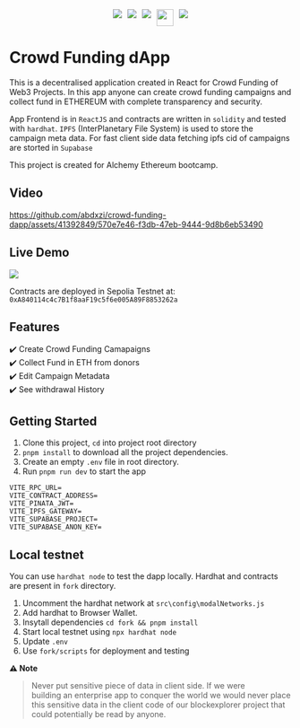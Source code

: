 <div style="display:flex; justify-content:center; gap: 10px">
<img src="https://img.shields.io/badge/react%20-%2320232a.svg?&style=for-the-badge&logo=react&logoColor=%2361DAFB"/>
<img src="https://img.shields.io/badge/Supabase-3ECF8E?style=for-the-badge&logo=supabase&logoColor=white" />
<img src="https://img.shields.io/badge/Ethereum-3C3C3D?style=for-the-badge&logo=Ethereum&logoColor=white" />
<img src="https://files.readme.io/51627ed-image.png" height="30px" />
<img src="https://a11ybadges.com/badge?logo=ipfs" />
</div>

# Crowd Funding dApp

This is a decentralised application created in React for Crowd Funding of Web3 Projects. In this app anyone can create crowd funding campaigns and collect fund in ETHEREUM with complete transparency and security.

App Frontend is in `ReactJS` and contracts are written in `solidity` and tested with `hardhat`. `IPFS` (InterPlanetary File System) is used to store the campaign meta data. For fast client side data fetching ipfs cid of campaigns are storted in `Supabase`

This project is created for Alchemy Ethereum bootcamp.


## Video
https://github.com/abdxzi/crowd-funding-dapp/assets/41392849/570e7e46-f3db-47eb-9444-9d8b6eb53490



## Live Demo
<a href="https://crowd-funding-dapp-eta.vercel.app/" target="_blank"><img src="https://img.shields.io/badge/Vercel-000000?style=for-the-badge&logo=vercel&logoColor=white" /></a>

Contracts are deployed in Sepolia Testnet at: `0xA840114c4c7B1f8aaF19c5f6e005A89F8853262a`

## Features

✔️ Create Crowd Funding Camapaigns <br>
✔️ Collect Fund in ETH from donors <br>
✔️  Edit Campaign Metadata <br>
✔️  See withdrawal History <br>

## Getting Started

1. Clone this project, `cd` into project root directory
2. `pnpm install` to download all the project dependencies.
3. Create an empty `.env` file in root directory.
4. Run `pnpm run dev` to start the app

```
VITE_RPC_URL=
VITE_CONTRACT_ADDRESS=
VITE_PINATA_JWT=
VITE_IPFS_GATEWAY=
VITE_SUPABASE_PROJECT=
VITE_SUPABASE_ANON_KEY=
```

## Local testnet
You can use `hardhat node` to test the dapp locally. Hardhat and contracts are present in `fork` directory.

1. Uncomment the hardhat network at `src\config\modalNetworks.js`
2. Add hardhat to Browser Wallet.
3. Insytall dependencies `cd fork && pnpm install`
4. Start local testnet using `npx hardhat node`
5. Update `.env`
6. Use `fork/scripts` for deployment and testing

**⚠️ Note**

> Never put sensitive piece of data in client side. If we were\
> building an enterprise app to conquer the world we would never place\
> this sensitive data in the client code of our blockexplorer project that\
> could potentially be read by anyone.
